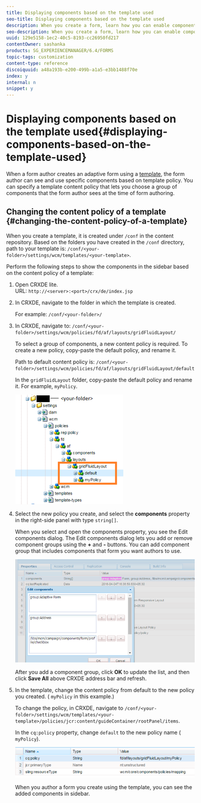 ```yaml
---
title: Displaying components based on the template used
seo-title: Displaying components based on the template used
description: When you create a form, learn how you can enable components in the sidebar based on the template selected.
seo-description: When you create a form, learn how you can enable components in the sidebar based on the template selected.
uuid: 129e5158-1ec2-40c5-8193-cc26950fd217
contentOwner: sashanka
products: SG_EXPERIENCEMANAGER/6.4/FORMS
topic-tags: customization
content-type: reference
discoiquuid: a48a193b-e200-499b-a1a5-e3bb1488f70e
index: y
internal: n
snippet: y
---
```


# Displaying components based on the template used{#displaying-components-based-on-the-template-used}

When a form author creates an adaptive form using a [template](../../forms/using/template-editor.md), the form author can see and use specific components based on template policy. You can specify a template content policy that lets you choose a group of components that the form author sees at the time of form authoring.

## Changing the content policy of a template {#changing-the-content-policy-of-a-template}

When you create a template, it is created under `/conf` in the content repository. Based on the folders you have created in the `/conf` directory, path to your template is: `/conf/<your-folder>/settings/wcm/templates/<your-template>`.   
  
Perform the following steps to show the components in the sidebar based on the content policy of a template:

1. Open CRXDE lite.   
   URL: `http://<server>:<port>/crx/de/index.jsp`
1. In CRXDE, navigate to the folder in which the template is created.

   For example: `/conf/<your-folder>/`

1. In CRXDE, navigate to: `/conf/<your-folder>/settings/wcm/policies/fd/af/layouts/gridFluidLayout/`

   To select a group of components, a new content policy is required. To create a new policy, copy-paste the default policy, and rename it.

   Path to default content policy is: `/conf/<your-folder>/settings/wcm/policies/fd/af/layouts/gridFluidLayout/default`

   In the `gridFluidLayout` folder, copy-paste the default policy and rename it. For example, `myPolicy`.

   ![Copying default policies](assets/crx-default1.png)

1. Select the new policy you create, and select the **components** property in the right-side panel with type `string[]`.

   When you select and open the components property, you see the Edit components dialog. The Edit components dialog lets you add or remove component groups using the **+** and **-** buttons. You can add component group that includes components that form you want authors to use. 

   ![Add or remove components in the policy](assets/add-components-list1.png)

   After you add a component group, click **OK** to update the list, and then click **Save All** above CRXDE address bar and refresh. 

1. In the template, change the content policy from default to the new policy you created. ( `myPolicy` in this example.)

   To change the policy, in CRXDE, navigate to `/conf/<your-folder>/settings/wcm/templates/<your-template>/policies/jcr:content/guideContainer/rootPanel/items`.

   In the `cq:policy` property, change `default` to the new policy name ( `myPolicy`).

   ![Updated template content policy](assets/updated-policy.png)

   When you author a form you create using the template, you can see the added components in sidebar.

